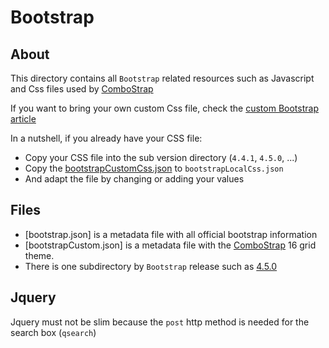 # Bootstrap

## About

This directory contains all `Bootstrap` related resources such as Javascript and Css files used by [ComboStrap](https://combostrap.com)

If you want to bring your own custom Css file, check the [custom Bootstrap article](https://combostrap.com/custom/bootrstap)

In a nutshell, if you already have your CSS file:

  * Copy your CSS file into the sub version directory (`4.4.1`, `4.5.0`, ...)
  * Copy the [bootstrapCustomCss.json](./bootstrapCustom.json) to `bootstrapLocalCss.json`
  * And adapt the file by changing or adding your values


## Files

  * [bootstrap.json] is a metadata file with all official bootstrap information
  * [bootstrapCustom.json] is a metadata file with the [ComboStrap](https://combostrap.com) 16 grid theme.
  * There is one subdirectory by `Bootstrap` release such as [4.5.0](./4.5.0)

## Jquery

Jquery must not be slim because the `post` http method is needed for the search box (`qsearch`)
